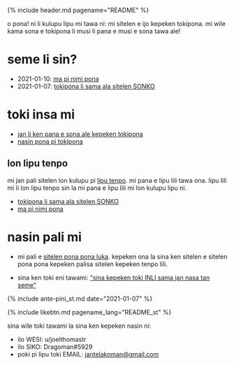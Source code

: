 {% include header.md pagename="README" %}



<span class="st">o pona! ni li kulupu lipu mi tawa ni: mi sitelen e ijo kepeken tokipona. mi wile kama sona e tokipona li musi li pana e musi e sona tawa ale!</span>

# <span class="st">seme li sin?</span>

- <span class="st">2021-01-10: [ma pi nimi pona](https://joelthomastr.github.io/tokipona/ma-pi-nimi-pona-1_st)</span>
- <span class="st">2021-01-07: [tokipona li sama ala sitelen SONKO](https://joelthomastr.github.io/tokipona/sitelen-sonko_st)</span>

# <span class="st">toki insa mi</span>

- <span class="st">[jan li ken pana e sona ale kepeken tokipona](https://joelthomastr.github.io/tokipona/pana-sona-ale_st)</span>
- <span class="st">[nasin pona pi tokipona](https://joelthomastr.github.io/tokipona/nasin-pona-pi-toki-pona_st)</span>

## <span class="st">lon lipu tenpo</span>

<span class="st">mi jan pali sitelen lon kulupu pi [lipu tenpo](https://liputenpo.org/). mi pana e lipu lili tawa ona. lipu lili mi li lon lipu tenpo sin la mi pana e lipu lili mi lon kulupu lipu ni.</span>

- <span class="st">[tokipona li sama ala sitelen SONKO](https://joelthomastr.github.io/tokipona/sitelen-sonko_st)</span>
- <span class="st">[ma pi nimi pona](https://joelthomastr.github.io/tokipona/ma-pi-nimi-pona-1_st)</span>

# <span class="st">nasin pali mi</span>

- <span class="st">mi pali e [sitelen pona pona luka](https://joelthomastr.github.io/tokipona/sitelen-pona-pona-luka_st). kepeken ona la sina ken sitelen e sitelen pona pona kepeken palisa sitelen kepeken tenpo lili.</span>

- <span class="st">sina ken toki eni tawami:  ["sina kepeken toki INLI sama jan nasa tan seme"](https://joelthomastr.github.io/tokipona/kepeken-pi-toki-inli_st)</span>

{% include ante-pini_st.md date="2021-01-07" %}

{% include likebtn.md pagename_lang="README_st" %}

<span class="st">sina wile toki tawami la sina ken kepeken nasin ni:</span>
- <span class="st">ilo WESI: <span class="stdef">u/joelthomastr</span></span>
- <span class="st">ilo SIKO: <span class="stdef">Dragoman#5929</span></span>
- <span class="st">poki pi lipu toki EMAIL: <span class="stdef">jantelakoman@gmail.com</span></span>
